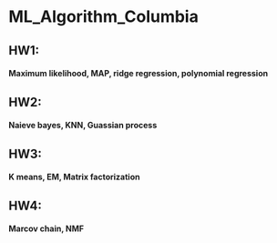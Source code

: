 # ML_Algorithm_Columbia

## HW1: 
#### Maximum likelihood, MAP, ridge regression, polynomial regression

## HW2:
#### Naieve bayes, KNN, Guassian process

## HW3:
#### K means, EM, Matrix factorization

## HW4:
#### Marcov chain, NMF

